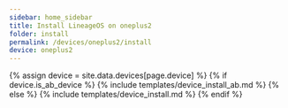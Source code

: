 ```yaml
---
sidebar: home_sidebar
title: Install LineageOS on oneplus2
folder: install
permalink: /devices/oneplus2/install
device: oneplus2
---
```

{% assign device = site.data.devices[page.device] %}
{% if device.is_ab_device %}
{% include templates/device_install_ab.md %}
{% else %}
{% include templates/device_install.md %}
{% endif %}

